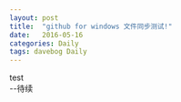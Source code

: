 ```yaml
---
layout: post
title:  "github for windows 文件同步测试!"
date:   2016-05-16
categories: Daily
tags: davebog Daily
---
```

test </br>--待续

